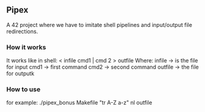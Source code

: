 ## Pipex
A 42 project where we have to imitate shell pipelines and input/output file redirections.

### How it works
 It works like in shell: < infile cmd1 | cmd 2 > outfile 
Where:
infile -> is the file for input
cmd1 -> first command 
cmd2 -> second command 
outfile -> the file for outputk 

### How to use 
for example: 
 ./pipex_bonus Makefile "tr A-Z a-z" nl outfile
